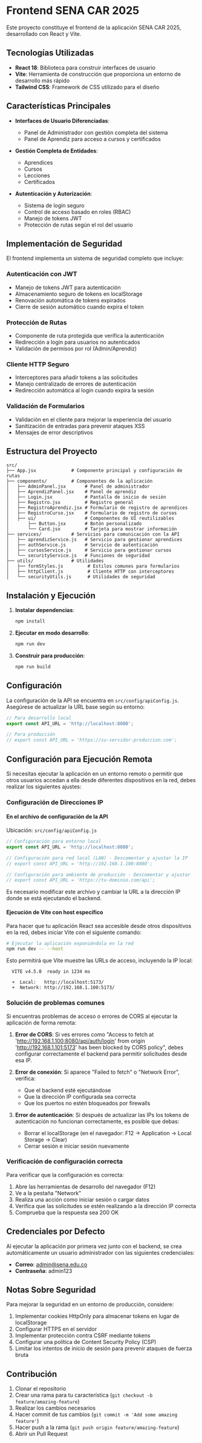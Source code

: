 # Frontend SENA CAR 2025

Este proyecto constituye el frontend de la aplicación SENA CAR 2025, desarrollado con React y Vite.

## Tecnologías Utilizadas

- **React 18**: Biblioteca para construir interfaces de usuario
- **Vite**: Herramienta de construcción que proporciona un entorno de desarrollo más rápido
- **Tailwind CSS**: Framework de CSS utilizado para el diseño


## Características Principales

- **Interfaces de Usuario Diferenciadas**:
  - Panel de Administrador con gestión completa del sistema
  - Panel de Aprendiz para acceso a cursos y certificados

- **Gestión Completa de Entidades**:
  - Aprendices
  - Cursos
  - Lecciones
  - Certificados

- **Autenticación y Autorización**:
  - Sistema de login seguro
  - Control de acceso basado en roles (RBAC)
  - Manejo de tokens JWT
  - Protección de rutas según el rol del usuario

## Implementación de Seguridad

El frontend implementa un sistema de seguridad completo que incluye:

### Autenticación con JWT

- Manejo de tokens JWT para autenticación
- Almacenamiento seguro de tokens en localStorage
- Renovación automática de tokens expirados
- Cierre de sesión automático cuando expira el token

### Protección de Rutas

- Componente de ruta protegida que verifica la autenticación
- Redirección a login para usuarios no autenticados
- Validación de permisos por rol (Admin/Aprendiz)

### Cliente HTTP Seguro

- Interceptores para añadir tokens a las solicitudes
- Manejo centralizado de errores de autenticación
- Redirección automática al login cuando expira la sesión

### Validación de Formularios

- Validación en el cliente para mejorar la experiencia del usuario
- Sanitización de entradas para prevenir ataques XSS
- Mensajes de error descriptivos

## Estructura del Proyecto

```
src/
├── App.jsx             # Componente principal y configuración de rutas
├── components/         # Componentes de la aplicación
│   ├── AdminPanel.jsx       # Panel de administrador
│   ├── AprendizPanel.jsx    # Panel de aprendiz
│   ├── Login.jsx            # Pantalla de inicio de sesión
│   ├── Registro.jsx         # Registro general
│   ├── RegistroAprendiz.jsx # Formulario de registro de aprendices
│   ├── RegistroCurso.jsx    # Formulario de registro de cursos
│   ├── ui/                  # Componentes de UI reutilizables
│       ├── Button.jsx       # Botón personalizado
│       └── Card.jsx         # Tarjeta para mostrar información
├── services/           # Servicios para comunicación con la API
│   ├── aprendizService.js   # Servicio para gestionar aprendices
│   ├── authService.js       # Servicio de autenticación
│   ├── cursosService.js     # Servicio para gestionar cursos
│   └── securityService.js   # Funciones de seguridad
├── utils/              # Utilidades
│   ├── formStyles.js         # Estilos comunes para formularios
│   ├── httpClient.js         # Cliente HTTP con interceptores
│   └── securityUtils.js      # Utilidades de seguridad
```

## Instalación y Ejecución

1. **Instalar dependencias**:
   ```bash
   npm install
   ```

2. **Ejecutar en modo desarrollo**:
   ```bash
   npm run dev
   ```

3. **Construir para producción**:
   ```bash
   npm run build
   ```

## Configuración

La configuración de la API se encuentra en `src/config/apiConfig.js`. Asegúrese de actualizar la URL base según su entorno:

```javascript
// Para desarrollo local
export const API_URL = 'http://localhost:8080';

// Para producción
// export const API_URL = 'https://su-servidor-produccion.com';
```

## Configuración para Ejecución Remota

Si necesitas ejecutar la aplicación en un entorno remoto o permitir que otros usuarios accedan a ella desde diferentes dispositivos en la red, debes realizar los siguientes ajustes:

### Configuración de Direcciones IP

#### En el archivo de configuración de la API
Ubicación: `src/config/apiConfig.js`

```javascript
// Configuración para entorno local
export const API_URL = 'http://localhost:8080';

// Configuración para red local (LAN) - Descomentar y ajustar la IP
// export const API_URL = 'http://192.168.1.100:8080';

// Configuración para ambiente de producción - Descomentar y ajustar
// export const API_URL = 'https://tu-dominio.com/api';
```

Es necesario modificar este archivo y cambiar la URL a la dirección IP donde se está ejecutando el backend.

#### Ejecución de Vite con host específico

Para hacer que tu aplicación React sea accesible desde otros dispositivos en la red, debes iniciar Vite con el siguiente comando:

```bash
# Ejecutar la aplicación exponiéndola en la red
npm run dev -- --host
```

Esto permitirá que Vite muestre las URLs de acceso, incluyendo la IP local:

```
  VITE v4.5.0  ready in 1234 ms

  ➜  Local:   http://localhost:5173/
  ➜  Network: http://192.168.1.100:5173/
```

### Solución de problemas comunes

Si encuentras problemas de acceso o errores de CORS al ejecutar la aplicación de forma remota:

1. **Error de CORS**: Si ves errores como "Access to fetch at 'http://192.168.1.100:8080/api/auth/login' from origin 'http://192.168.1.101:5173' has been blocked by CORS policy", debes configurar correctamente el backend para permitir solicitudes desde esa IP.

2. **Error de conexión**: Si aparece "Failed to fetch" o "Network Error", verifica:
   - Que el backend esté ejecutándose
   - Que la dirección IP configurada sea correcta
   - Que los puertos no estén bloqueados por firewalls

3. **Error de autenticación**: Si después de actualizar las IPs los tokens de autenticación no funcionan correctamente, es posible que debas:
   - Borrar el localStorage (en el navegador: F12 → Application → Local Storage → Clear)
   - Cerrar sesión e iniciar sesión nuevamente

### Verificación de configuración correcta

Para verificar que la configuración es correcta:

1. Abre las herramientas de desarrollo del navegador (F12)
2. Ve a la pestaña "Network"
3. Realiza una acción como iniciar sesión o cargar datos
4. Verifica que las solicitudes se estén realizando a la dirección IP correcta
5. Comprueba que la respuesta sea 200 OK

## Credenciales por Defecto

Al ejecutar la aplicación por primera vez junto con el backend, se crea automáticamente un usuario administrador con las siguientes credenciales:

- **Correo**: admin@sena.edu.co
- **Contraseña**: admin123

## Notas Sobre Seguridad

Para mejorar la seguridad en un entorno de producción, considere:

1. Implementar cookies HttpOnly para almacenar tokens en lugar de localStorage
2. Configurar HTTPS en el servidor
3. Implementar protección contra CSRF mediante tokens
4. Configurar una política de Content Security Policy (CSP)
5. Limitar los intentos de inicio de sesión para prevenir ataques de fuerza bruta

## Contribución

1. Clonar el repositorio
2. Crear una rama para tu característica (`git checkout -b feature/amazing-feature`)
3. Realizar los cambios necesarios
4. Hacer commit de tus cambios (`git commit -m 'Add some amazing feature'`)
5. Hacer push a la rama (`git push origin feature/amazing-feature`)
6. Abrir un Pull Request

